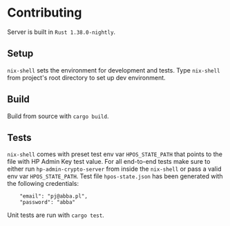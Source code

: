 # Contributing

Server is built in `Rust 1.38.0-nightly`.

## Setup
`nix-shell` sets the environment for development and tests. Type `nix-shell` from project's root directory to set up dev environment.

## Build
Build from source with `cargo build`.

## Tests
`nix-shell` comes with preset test env var `HPOS_STATE_PATH` that points to the file with HP Admin Key test value. For all end-to-end tests make sure to either run `hp-admin-crypto-server` from inside the `nix-shell` or pass a valid env var `HPOS_STATE_PATH`. Test file `hpos-state.json` has been generated with the following credentials:
```
	"email": "pj@abba.pl",
	"password": "abba"
```

Unit tests are run with `cargo test`.